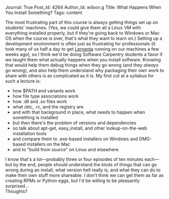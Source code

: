 Journal: True
Post_Id: 4264
Author_Id: wilson.g
Title: What Happens When You Install Something?
Tags: content

<p>The most frustrating part of this course is always getting things set up on students' machines. (Yes, we could give them all a Linux VM with everything installed properly, but if they're going back to Windows or Mac OS when the course is over, that's what they want to learn on.) Setting up a development environment is often just as frustrating for professionals (it took many of us half a day to get <a href="https://github.com/p2pu/lernanta">Lernanta</a> running on our machines a few weeks ago), so I think we'd be doing Software Carpentry students a favor if we taught them what actually happens when you install software. Knowing that would help them debug things when they go wrong (and they <em>always</em> go wrong), and also help them understand why packaging their own work to share with others is as complicated as it is. My first cut at a syllabus for such a lecture is:</p>
<ul>
<li>how $PATH and variants work</li>
<li>how file type associations work</li>
<li>how .dll and .so files work</li>
<li>what /etc, .rc, and the registry are</li>
<li>and with that background in place, what needs to happen when something is installed</li>
<li>but then there's the problem of versions and dependencies</li>
<li>so talk about apt-get, easy_install, and other lookup-on-the-web installation tools</li>
<li>and compare them to .exe-based installers on Windows and DMG-based installers on the Mac</li>
<li>and to "build from source" on Linux and elsewhere</li>
</ul>
<p>I know that's a lot&mdash;probably three or four episodes of ten minutes each&mdash;but by the end, people should understand the kinds of things that can go wrong during an install, what version hell really is, and what they can do to make their own stuff more shareable.  I don't think we can get them as far as creating RPMs or Python eggs, but I'd be willing to be pleasantly surprised...<br />
Thoughts?</p>
